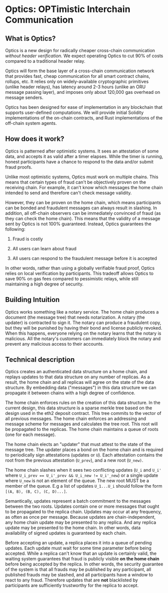 # Optics: OPTimistic Interchain Communication

## What is Optics?

Optics is a new design for radically cheaper cross-chain communication *without header verification.* We expect operating Optics to cut 90% of costs compared to a traditional header relay.

Optics will form the base layer of a cross-chain communication network that provides fast, cheap communication for all smart contract chains, rollups, etc. It relies only on widely-available cryptographic primitives (unlike header relays), has latency around 2-3 hours (unlike an ORU message passing layer), and imposes only about 120,000 gas overhead on message senders.

Optics has been designed for ease of implementation in any blockchain that supports user-defined computations. We will provide initial Solidity implementations of the on-chain contracts, and Rust implementations of the off-chain system agents.

## How does it work?

Optics is patterned after optimistic systems. It sees an attestation of some data, and accepts it as valid after a timer elapses. While the timer is running, honest participants have a chance to respond to the data and/or submit fraud proofs.

Unlike most optimistic systems, Optics must work on multiple chains. This means that certain types of fraud can't be objectively proven on the receiving chain. For example, it can't know which messages the home chain intended to send and therefore can't check message validity.

However, they can be proven on the home chain, which means participants can be bonded and fraudulent messages can always result in slashing. In addition, all off-chain observers can be immediately convinced of fraud (as they can check the home chain). This means that the validity of a message sent by Optics is not 100% guaranteed. Instead, Optics guarantees the following:

1) Fraud is costly

2) All users can learn about fraud

3) All users can respond to the fraudulent message before it is accepted

In other words, rather than using a globally verifiable fraud proof, Optics relies on local verification by participants. This tradeoff allows Optics to save 90% on gas fees compared to pessimistic relays, while still maintaining a high degree of security.

## Building Intuition

Optics works something like a notary service. The home chain produces a document (the message tree) that needs notarization. A notary (the updater) is contracted to sign it. The notary can produce a fraudulent copy, but they will be punished by having their bond and license publicly revoked. When this happens, everyone relying on the notary learns that the notary is malicious. All the notary's customers can immediately block the notary and prevent any malicious access to their accounts.

## Technical description

Optics creates an authenticated data structure on a home chain, and replays updates to that data structure on any number of replicas. As a result, the home chain and all replicas will agree on the state of the data structure. By embedding data ("messages") in this data structure we can propagate it between chains with a high degree of confidence.

The home chain enforces rules on the creation of this data structure. In the current design, this data structure is a sparse merkle tree based on the design used in the eth2 deposit contract. This tree commits to the vector of all previous messages. The home chain enforces an addressing and message scheme for messages and calculates the tree root. This root will be propagated to the replicas. The home chain maintains a queue of roots (one for each message).

The home chain elects an "updater" that must attest to the state of the message tree. The updater places a bond on the home chain and is required to periodically sign attestations (updates or `U`). Each attestation contains the root from the previous attestation (`U_prev`), and a new root (`U_new)`.

The home chain slashes when it sees two conflicting updates (`U_i` and `U_i'` where `U_i_prev == U_i'_prev && U_i_new != U_i'_new`) or a single update where `U_new` is not an element of the queue. The new root MUST be a member of the queue. E.g a list of updates `U_1...U_i` should follow the form `[(A, B), (B, C), (C, D)...]`.  

Semantically, updates represent a batch commitment to the messages between the two roots. Updates contain one or more messages that ought to be propagated to the replica chain. Updates may occur at any frequency, as often as once per message. Because updates are chain-independent, any home chain update may be presented to any replica. And any replica update may be presented to the home chain. In other words, data availability of signed updates is guaranteed by each chain.

Before accepting an update, a replica places it into a queue of pending updates. Each update must wait for some time parameter before being accepted. While a replica can't know that an update is certainly valid, the waiting system guarantees that fraud is publicly visible **on the home chain** before being accepted by the replica. In other words, the security guarantee of the system is that all frauds may be published by any participant, all published frauds may be slashed, and all participants have a window to react to any fraud. Therefore updates that are **not** blacklisted by participants are sufficiently trustworthy for the replica to accept.
